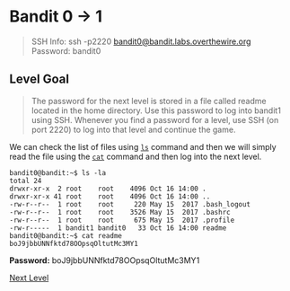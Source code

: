 # Bandit 0 -> 1
> SSH Info: ssh -p2220 bandit0@bandit.labs.overthewire.org  
> Password: bandit0

## Level Goal
>The password for the next level is stored in a file called readme located in the home directory. Use this password to log into bandit1 using SSH. Whenever you find a password for a level, use SSH (on port 2220) to log into that level and continue the game.

We can check the list of files using [`ls`](https://en.wikipedia.org/wiki/Ls) command and then we will simply read the file using the [`cat`](https://en.wikipedia.org/wiki/Cat_(Unix)) command and then log into the next level.

```
bandit0@bandit:~$ ls -la
total 24
drwxr-xr-x  2 root    root    4096 Oct 16 14:00 .
drwxr-xr-x 41 root    root    4096 Oct 16 14:00 ..
-rw-r--r--  1 root    root     220 May 15  2017 .bash_logout
-rw-r--r--  1 root    root    3526 May 15  2017 .bashrc
-rw-r--r--  1 root    root     675 May 15  2017 .profile
-rw-r-----  1 bandit1 bandit0   33 Oct 16 14:00 readme
bandit0@bandit:~$ cat readme
boJ9jbbUNNfktd78OOpsqOltutMc3MY1
```


**Password:** boJ9jbbUNNfktd78OOpsqOltutMc3MY1


[Next Level](https://github.com/ShumaherK/Bandit-Writeups/blob/master/Bandit%201%20--%202/README.md)
